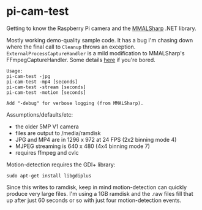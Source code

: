 # pi-cam-test

Getting to know the Raspberry Pi camera and the [MMALSharp](https://github.com/techyian/MMALSharp) .NET library.

Mostly working demo-quality sample code. It has a bug I'm chasing down where the final call to `Cleanup` throws an exception. `ExternalProcessCaptureHandler` is a mild modification to MMALSharp's FFmpegCaptureHandler. Some details [here](https://github.com/techyian/MMALSharp/issues/154) if you're bored.

```
Usage:
pi-cam-test -jpg
pi-cam-test -mp4 [seconds]
pi-cam-test -stream [seconds]
pi-cam-test -motion [seconds]

Add "-debug" for verbose logging (from MMALSharp).
```

Assumptions/defaults/etc:
* the older 5MP V1 camera
* files are output to /media/ramdisk
* JPG and MP4 are in 1296 x 972 at 24 FPS (2x2 binning mode 4)
* MJPEG streaming is 640 x 480 (4x4 binning mode 7)
* requires ffmpeg and cvlc

Motion-detection requires the GDI+ library:

`sudo apt-get install libgdiplus` 

Since this writes to ramdisk, keep in mind motion-detection can quickly produce very large files. I'm using a 1GB ramdisk and the .raw files fill that up after just 60 seconds or so with just four motion-detection events.